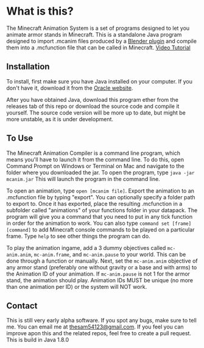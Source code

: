 # What is this?
The Minecraft Animation System is a set of programs designed to let you animate armor stands in Minecraft. This is a standalone Java program designed to import .mcanim files produced by a [Blender plugin](https://github.com/Sam54123/mc-animation-blender/) and compile them into a .mcfunction file that can be called in Minecraft. [Video Tutorial](https://youtu.be/QrI1A568HvQ)

## Installation
To install, first make sure you have Java installed on your computer. If you don't have it, download it from the [Oracle website](https://www.oracle.com/technetwork/java/javase/downloads/jre8-downloads-2133155.html).

After you have obtained Java, download this program ether from the releases tab of this repo or download the source code and compile it yourself. The source code version will be more up to date, but might be more unstable, as it is under development.

## To Use
The Minecraft Animation Compiler is a command line program, which means you'll have to launch it from the command line. To do this, open Command Prompt on Windows or Terminal on Mac and navigate to the folder where you downloaded the jar. To open the program, type `java -jar mcanim.jar`  This will launch the program in the command line.

To open an animation, type `open [mcanim file]`. Export the animation to an .mcfunction file by typing "export". You can optionally specify a folder path to export to. Once it has exported, place the resulting .mcfunction in a subfolder called "animations" of your functions folder in your datapack. The program will give you a command that you need to put in any tick function in order for the animation to work. You can also type `command set [frame] [command]` to add Minecraft console commands to be played on a particular frame. Type `help` to see other things the program can do.

To play the animation ingame, add a 3 dummy objectives called `mc-anim.anim`, `mc-anim.frame`, and `mc-anim.pause` to your world. This can be done through a function or manually. Next, set the `mc-anim.anim` objective of any armor stand (preferably one without gravity or a base and with arms) to the Animation ID of your animation. If `mc-anim.pause` is not 1 for the armor stand, the animation should play. Animation IDs MUST be unique (no more than one animation per ID) or the system will NOT work.

## Contact

This is still very early alpha software. If you spot any bugs, make sure to tell me. You can email me at thesam54123@gmail.com. If you feel you can improve apon this and the related repos, feel free to create a pull request. This is build in Java 1.8.0